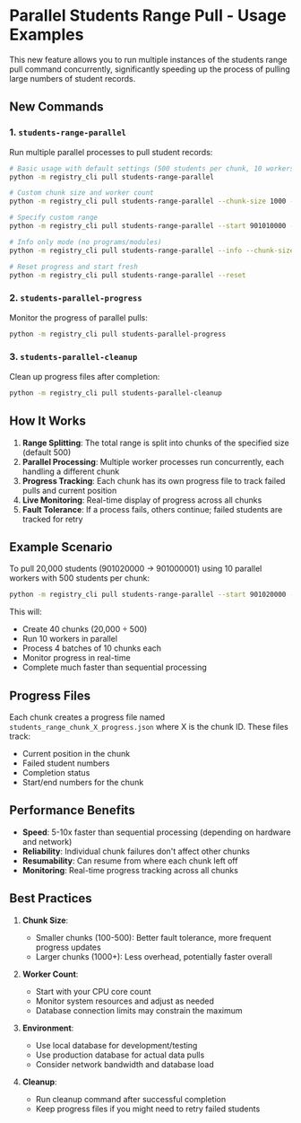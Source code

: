 # Parallel Students Range Pull - Usage Examples

This new feature allows you to run multiple instances of the students range pull command concurrently, significantly speeding up the process of pulling large numbers of student records.

## New Commands

### 1. `students-range-parallel`

Run multiple parallel processes to pull student records:

```bash
# Basic usage with default settings (500 students per chunk, 10 workers)
python -m registry_cli pull students-range-parallel

# Custom chunk size and worker count
python -m registry_cli pull students-range-parallel --chunk-size 1000 --max-workers 5

# Specify custom range
python -m registry_cli pull students-range-parallel --start 901010000 --end 901000001 --chunk-size 500 --max-workers 8

# Info only mode (no programs/modules)
python -m registry_cli pull students-range-parallel --info --chunk-size 1000

# Reset progress and start fresh
python -m registry_cli pull students-range-parallel --reset
```

### 2. `students-parallel-progress`

Monitor the progress of parallel pulls:

```bash
python -m registry_cli pull students-parallel-progress
```

### 3. `students-parallel-cleanup`

Clean up progress files after completion:

```bash
python -m registry_cli pull students-parallel-cleanup
```

## How It Works

1. **Range Splitting**: The total range is split into chunks of the specified size (default 500)
2. **Parallel Processing**: Multiple worker processes run concurrently, each handling a different chunk
3. **Progress Tracking**: Each chunk has its own progress file to track failed pulls and current position
4. **Live Monitoring**: Real-time display of progress across all chunks
5. **Fault Tolerance**: If a process fails, others continue; failed students are tracked for retry

## Example Scenario

To pull 20,000 students (901020000 -> 901000001) using 10 parallel workers with 500 students per chunk:

```bash
python -m registry_cli pull students-range-parallel --start 901020000 --end 901000001 --chunk-size 500 --max-workers 10
```

This will:

- Create 40 chunks (20,000 ÷ 500)
- Run 10 workers in parallel
- Process 4 batches of 10 chunks each
- Monitor progress in real-time
- Complete much faster than sequential processing

## Progress Files

Each chunk creates a progress file named `students_range_chunk_X_progress.json` where X is the chunk ID. These files track:

- Current position in the chunk
- Failed student numbers
- Completion status
- Start/end numbers for the chunk

## Performance Benefits

- **Speed**: 5-10x faster than sequential processing (depending on hardware and network)
- **Reliability**: Individual chunk failures don't affect other chunks
- **Resumability**: Can resume from where each chunk left off
- **Monitoring**: Real-time progress tracking across all chunks

## Best Practices

1. **Chunk Size**:

   - Smaller chunks (100-500): Better fault tolerance, more frequent progress updates
   - Larger chunks (1000+): Less overhead, potentially faster overall

2. **Worker Count**:

   - Start with your CPU core count
   - Monitor system resources and adjust as needed
   - Database connection limits may constrain the maximum

3. **Environment**:

   - Use local database for development/testing
   - Use production database for actual data pulls
   - Consider network bandwidth and database load

4. **Cleanup**:
   - Run cleanup command after successful completion
   - Keep progress files if you might need to retry failed students
